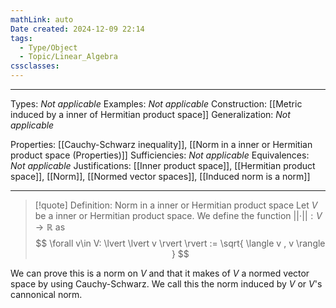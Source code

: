 ```yaml
---
mathLink: auto
Date created: 2024-12-09 22:14
tags:
  - Type/Object
  - Topic/Linear_Algebra
cssclasses:
---
```


---  

Types: _Not applicable_ 
Examples: _Not applicable_
Construction: [[Metric induced by a inner of Hermitian product space]]
Generalization: _Not applicable_

Properties: [[Cauchy-Schwarz inequality]], [[Norm in a inner or Hermitian product space (Properties)]]
Sufficiencies: _Not applicable_
Equivalences: _Not applicable_
Justifications: [[Inner product space]], [[Hermitian product space]], [[Norm]], [[Normed vector spaces]], [[Induced norm is a norm]]

---

> [!quote] Definition: Norm in a inner or Hermitian product space
> Let $V$ be a inner or Hermitian product space. We define the function $\lvert \lvert \cdot \rvert \rvert: V \to \mathbb{R}$ as $$ \forall v\in V: \lvert \lvert v \rvert \rvert := \sqrt{ \langle v , v \rangle  }   $$

We can prove this is a norm on $V$ and that it makes of $V$ a normed vector space by using Cauchy-Schwarz. We call this the norm induced by $V$ or $V$'s cannonical norm.
